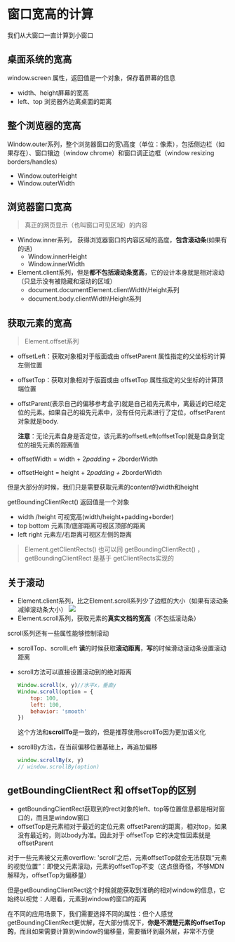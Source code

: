 # 窗口宽高的计算
我们从大窗口一直计算到小窗口

## 桌面系统的宽高
window.screen 属性，返回值是一个对象，保存着屏幕的信息
- width、height屏幕的宽高
- left、top 浏览器外边离桌面的距离

## 整个浏览器的宽高
Window.outer系列，整个浏览器窗口的宽\高度（单位：像素），包括侧边栏（如果存在）、窗口镶边（window chrome）和窗口调正边框（window resizing borders/handles）
- Window.outerHeight
- Window.outerWidth

## 浏览器窗口宽高
> 真正的网页显示（也叫窗口可见区域）的内容      

- Window.inner系列， 获得浏览器窗口的内容区域的高度，**包含滚动条**(如果有的话)
    - Window.innerHeight
    - Window.innerWidth
- Element.client系列，但是**都不包括滚动条宽高**，它的设计本身就是相对滚动（只显示没有被隐藏和滚动的区域）
    - document.documentElement.clientWidth\Height系列
    - document.body.clientWidth\Height系列

## 获取元素的宽高
> Element.offset系列

- offsetLeft：获取对象相对于版面或由 offsetParent 属性指定的父坐标的计算左侧位置 
- offsetTop：获取对象相对于版面或由 offsetTop 属性指定的父坐标的计算顶端位置 
- offstParent(表示自己的偏移参考盒子)就是自己祖先元素中，离最近的已经定位的元素。如果自己的祖先元素中，没有任何元素进行了定位，offsetParent对象就是body.

    **注意**：无论元素自身是否定位，该元素的offsetLeft(offsetTop)就是自身到定位的祖先元素的距离值

- offsetWidth = width + 2*padding + 2*borderWidth
- offsetHeight = height + 2*padding + 2*borderWidth

但是大部分的时候，我们只是需要获取元素的content的width和height      

getBoundingClientRect() 返回值是一个对象
- width /height 可视宽高(width/height+padding+border)
- top bottom 元素顶/底部距离可视区顶部的距离
- left right 元素左/右距离可视区左侧的距离

> Element.getClientRects() 也可以同 getBoundingClientRect() ，getBoundingClientRect 是基于 getClientRects实现的

## 关于滚动
- Element.client系列，比之Element.scroll系列少了边框的大小（如果有滚动条减掉滚动条大小）
    ![](https://developer.mozilla.org/@api/deki/files/185/=Dimensions-client.png)
- Element.scroll系列，获取元素的**真实文档的宽高**（不包括滚动条）

scroll系列还有一些属性能够控制滚动
- scrollTop、scrollLeft **读**的时候获取**滚动距离**，**写**的时候滑动滚动条设置滚动距离

- scroll方法可以直接设置滚动到的绝对距离
    ```javascript
    Window.scroll(x, y)//水平x，垂直y
    Window.scroll(option = {
        top: 100,
        left: 100,
        behavior: 'smooth'
    })
    ```
    这个方法和**scrollTo**是一致的，但是推荐使用scrollTo因为更加语义化
- scrollBy方法，在当前偏移位置基础上，再追加偏移
    ```javascript
    window.scrollBy(x, y) 
    // window.scrollBy(option) 
    ```


## getBoundingClientRect 和 offsetTop的区别
- getBoundingClientRect获取到的rect对象的left、top等位置信息都是相对窗口的，而且是window窗口
- offsetTop是元素相对于最近的定位元素 offsetParent的距离，相对top，如果没有最近的，则以body为准。因此对于 offsetTop 它的决定性因素就是 offsetParent




对于一些元素被父元素overflow: 'scroll'之后，元素offsetTop就会无法获取“元素的视觉位置”：即使父元素滚动，元素的offsetTop不变（这点很奇怪，不够MDN解释为，offsetTop为偏移量）


但是getBoundingClientRect这个时候就能获取到准确的相对window的信息，它始终以视觉：人眼看，元素到window的窗口的距离

在不同的应用场景下，我们需要选择不同的属性：但个人感觉getBoundingClientRect更优解，在大部分情况下，**你是不清楚元素的offsetTop的**，而且如果需要计算到window的偏移量，需要循环到最外层，非常不方便